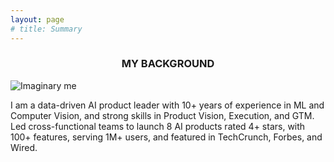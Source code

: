 ```yaml
---
layout: page
# title: Summary
---
```

<h3 align="center">
MY BACKGROUND
</h3>

![Imaginary me](https://raw.githubusercontent.com/mukund-rajukumar/mukund-rajukumar.github.io/master/DALL%C2%B7E%20version%20of%20Mukund.png)

I am a data-driven AI product leader with 10+ years of experience in ML and Computer Vision, and strong skills in Product Vision, Execution, and GTM. Led cross-functional teams to launch 8 AI products rated 4+ stars, with 100+ features, serving 1M+ users, and featured in TechCrunch, Forbes, and Wired.
